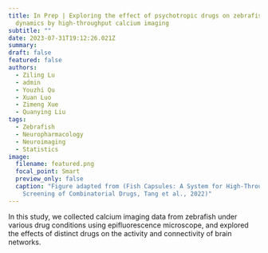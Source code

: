 ```yaml
---
title: In Prep | Exploring the effect of psychotropic drugs on zebrafish brain
  dynamics by high-throughput calcium imaging
subtitle: ""
date: 2023-07-31T19:12:26.021Z
summary: 
draft: false
featured: false
authors:
  - Ziling Lu
  - admin
  - Youzhi Qu
  - Xuan Luo
  - Zimeng Xue
  - Quanying Liu
tags:
  - Zebrafish
  - Neuropharmacology
  - Neuroimaging
  - Statistics
image:
  filename: featured.png
  focal_point: Smart
  preview_only: false
  caption: "Figure adapted from (Fish Capsules: A System for High-Throughput
    Screening of Combinatorial Drugs, Tang et al., 2022)"
---
```

In this study, we collected calcium imaging data from zebrafish under various drug conditions using epifluorescence microscope, and explored the effects of distinct drugs on the activity and connectivity of brain networks.
